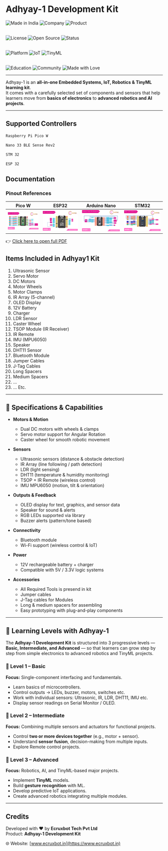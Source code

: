 # Adhyay-1 Development Kit 

![Made in India](https://img.shields.io/badge/Made%20in-India-orange?style=for-the-badge&logo=india) 
![Company](https://img.shields.io/badge/Ecruxbot-Tech%20Pvt%20Ltd-red?style=for-the-badge&logo=github) 
![Product](https://img.shields.io/badge/Product-Adhyay--1-blue?style=for-the-badge&logo=robotframework)  
<br>

![License](https://img.shields.io/badge/License-Apache%202.0%20%7C%20CC--BY%204.0-green?style=for-the-badge) 
![Open Source](https://img.shields.io/badge/Open--Source-Yes-brightgreen?style=for-the-badge&logo=opensourceinitiative) 
![Status](https://img.shields.io/badge/Status-Active%20Development-brightgreen?style=for-the-badge)  
<br>

![Platform](https://img.shields.io/badge/Platform-Pico%20W%20%7C%20ESP32%20%7C%20Arduino%20%7C%20STM32-blue?style=for-the-badge&logo=raspberrypi) 
![IoT](https://img.shields.io/badge/Supports-IoT-purple?style=for-the-badge&logo=cloud) 
![TinyML](https://img.shields.io/badge/Supports-TinyML-yellow?style=for-the-badge&logo=tensorflow)  
<br>

![Education](https://img.shields.io/badge/Focus-Education%20%26%20Projects-ff69b4?style=for-the-badge&logo=bookstack) 
![Community](https://img.shields.io/badge/Community-Students%20%7C%20Makers%20%7C%20Educators-lightblue?style=for-the-badge&logo=people) 
![Made with Love](https://img.shields.io/badge/Made%20with-%E2%9D%A4-red?style=for-the-badge)  

---

Adhyay-1 is an **all-in-one Embedded Systems, IoT, Robotics & TinyML learning kit**.  
It comes with a carefully selected set of components and sensors that help learners move from **basics of electronics** to **advanced robotics and AI projects**.  

---

## Supported Controllers
```
Raspberry Pi Pico W

```
```
Nano 33 BLE Sense Rev2
```
```
STM 32

```
```
ESP 32

```


##  Documentation  

###  Pinout References  

| Pico W | ESP32 | Arduino Nano | STM32 |
|--------|-------|--------------|-------|
| ![Pico W](Documents/Pinouts/Pinouts_Pico_W.png) | ![ESP32](Documents/Pinouts/Pinouts_ESP32.png) | ![Nano](Documents/Pinouts/Pinouts_Nano.png) | ![STM32](Documents/Pinouts/Pinouts_STM32.png) |


👉 [Click here to open full PDF](https://github.com/ecruxbot/Adhayay1/blob/main/Documents/Pin%20Reference%20(Pinouts)/Pin_Reference_Adhyay1.pdf)



##  Items Included in Adhyay1 Kit  

1. Ultrasonic Sensor  
2. Servo Motor  
3. DC Motors  
4. Motor Wheels  
5. Motor Clamps  
6. IR Array (5-channel)  
7. OLED Display  
8. 12V Battery  
9. Charger  
10. LDR Sensor  
11. Caster Wheel  
12. TSOP Module (IR Receiver)  
13. IR Remote  
14. IMU (MPU6050)  
15. Speaker  
16. DHT11 Sensor  
17. Bluetooth Module  
18. Jumper Cables 
19. J-Tag Cables  
20. Long Spacers  
21. Medium Spacers
22. ...
23. ...
Etc.

---

## 🔧 Specifications & Capabilities  

- **Motors & Motion**  
  - Dual DC motors with wheels & clamps  
  - Servo motor support for Angular Rotation  
  - Caster wheel for smooth robotic movement  

- **Sensors**  
  - Ultrasonic sensors (distance & obstacle detection)  
  - IR Array (line following / path detection)  
  - LDR (light sensing)  
  - DHT11 (temperature & humidity monitoring)  
  - TSOP + IR Remote (wireless control)  
  - IMU MPU6050 (motion, tilt & orientation)  

- **Outputs & Feedback**  
  - OLED display for text, graphics, and sensor data  
  - Speaker for sound & alerts  
  - RGB LEDs supported via library  
  - Buzzer alerts (pattern/tone based)  

- **Connectivity**  
  - Bluetooth module 
  - Wi-Fi support (wireless control & IoT)  

- **Power**  
  - 12V rechargeable battery + charger  
  - Compatible with 5V / 3.3V logic systems  

- **Accessories**  
  - All Required Tools is presend in kit
  - Jumper cables 
  - J-Tag cables for Modules
  - Long & medium spacers for assembling  
  - Easy prototyping with plug-and-play components  

---

## 📘 Learning Levels with Adhyay-1  

The **Adhyay-1 Development Kit** is structured into 3 progressive levels — **Basic, Intermediate, and Advanced** — so that learners can grow step by step from simple electronics to advanced robotics and TinyML projects.  


### 🔹 Level 1 – Basic  
**Focus:** Single-component interfacing and fundamentals.  

- Learn basics of microcontrollers.
- Control outputs → LEDs, buzzer, motors, switches etc.  
- Work with individual sensors: Ultrasonic, IR, LDR, DHT11, IMU etc.  
- Display sensor readings on Serial Monitor / OLED.  


### 🔹 Level 2 – Intermediate  
**Focus:** Combining multiple sensors and actuators for functional projects.  

- Control **two or more devices together** (e.g., motor + sensor).  
- Understand **sensor fusion**, decision-making from multiple inputs.  
- Explore Remote control projects.  


### 🔹 Level 3 – Advanced  
**Focus:** Robotics, AI, and TinyML-based major projects.  

- Implement **TinyML** models.  
- Build **gesture recognition** with ML.  
- Develop predictive IoT applications.  
- Create advanced robotics integrating multiple modules.  

---




##  Credits  

Developed with ❤️ by **Ecruxbot Tech Pvt Ltd**  
Product: **Adhyay-1 Development Kit**  

🌐 Website: [www.ecruxbot.in](https://www.ecruxbot.in)  
